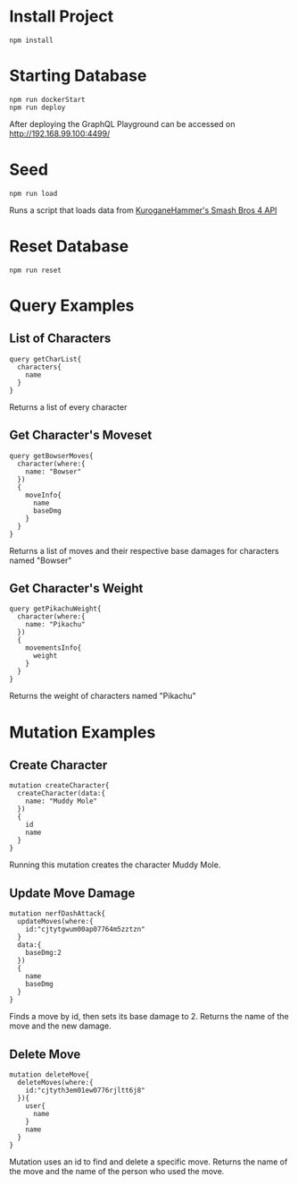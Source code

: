 # Install Project
```
npm install
```
# Starting Database
```
npm run dockerStart
npm run deploy
```
After deploying the GraphQL Playground can be accessed on http://192.168.99.100:4499/
# Seed
```
npm run load
```
Runs a script that loads data from [KuroganeHammer's Smash Bros 4 API](https://github.com/Frannsoft/FrannHammer/wiki)
# Reset Database
```
npm run reset
```
# Query Examples
## List of Characters
```
query getCharList{
  characters{
    name
  }
}
```
Returns a list of every character
## Get Character's Moveset
```
query getBowserMoves{
  character(where:{
    name: "Bowser"
  })
  {
    moveInfo{
      name
      baseDmg
    }
  }
}
```
Returns a list of moves and their respective base damages for characters named "Bowser"
## Get Character's Weight
```
query getPikachuWeight{
  character(where:{
    name: "Pikachu"
  })
  {
    movementsInfo{
      weight
    }
  }
}
```
Returns the weight of characters named "Pikachu"
# Mutation Examples
## Create Character
```
mutation createCharacter{
  createCharacter(data:{
    name: "Muddy Mole"
  })
  {
    id
    name
  }
}
```
Running this mutation creates the character Muddy Mole.
## Update Move Damage
```
mutation nerfDashAttack{
  updateMoves(where:{
    id:"cjtytgwum00ap07764m5zztzn"
  }
  data:{
    baseDmg:2
  })
  {
    name
    baseDmg
  }
}
```
Finds a move by id, then sets its base damage to 2. Returns the name of the move and the new damage.
## Delete Move
```
mutation deleteMove{
  deleteMoves(where:{
    id:"cjtyth3em01ew0776rjltt6j8"
  }){
    user{
      name
    }
    name
  }
}
```
Mutation uses an id to find and delete a specific move. Returns the name of the move and the name of the person who used the move.